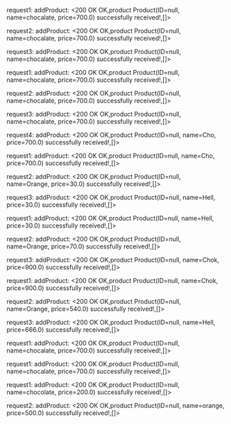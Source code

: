 
request1: addProduct: <200 OK OK,product Product(ID=null, name=chocalate, price=700.0) successfully received!,[]>

request2: addProduct: <200 OK OK,product Product(ID=null, name=chocalate, price=700.0) successfully received!,[]>

request3: addProduct: <200 OK OK,product Product(ID=null, name=chocalate, price=700.0) successfully received!,[]>

request1: addProduct: <200 OK OK,product Product(ID=null, name=chocalate, price=700.0) successfully received!,[]>

request2: addProduct: <200 OK OK,product Product(ID=null, name=chocalate, price=700.0) successfully received!,[]>

request3: addProduct: <200 OK OK,product Product(ID=null, name=chocalate, price=700.0) successfully received!,[]>

request4: addProduct: <200 OK OK,product Product(ID=null, name=Cho, price=700.0) successfully received!,[]>

request1: addProduct: <200 OK OK,product Product(ID=null, name=Cho, price=700.0) successfully received!,[]>

request2: addProduct: <200 OK OK,product Product(ID=null, name=Orange, price=30.0) successfully received!,[]>

request3: addProduct: <200 OK OK,product Product(ID=null, name=Hell, price=30.0) successfully received!,[]>

request1: addProduct: <200 OK OK,product Product(ID=null, name=Hell, price=30.0) successfully received!,[]>

request2: addProduct: <200 OK OK,product Product(ID=null, name=Orange, price=70.0) successfully received!,[]>

request3: addProduct: <200 OK OK,product Product(ID=null, name=Chok, price=900.0) successfully received!,[]>

request1: addProduct: <200 OK OK,product Product(ID=null, name=Chok, price=900.0) successfully received!,[]>

request2: addProduct: <200 OK OK,product Product(ID=null, name=Orange, price=540.0) successfully received!,[]>

request3: addProduct: <200 OK OK,product Product(ID=null, name=Hell, price=666.0) successfully received!,[]>

request1: addProduct: <200 OK OK,product Product(ID=null, name=chocalate, price=700.0) successfully received!,[]>

request1: addProduct: <200 OK OK,product Product(ID=null, name=chocalate, price=700.0) successfully received!,[]>

request1: addProduct: <200 OK OK,product Product(ID=null, name=chocolate, price=200.0) successfully received!,[]>

request2: addProduct: <200 OK OK,product Product(ID=null, name=orange, price=500.0) successfully received!,[]>
